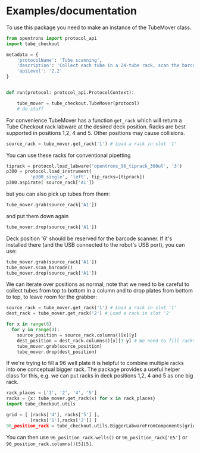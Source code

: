 # Examples/documentation

To use this package you need to make an instance of the TubeMover class.

```py
from opentrons import protocol_api
import tube_checkout

metadata = {
    'protocolName': 'Tube scanning',
    'description': 'Collect each tube in a 24-tube rack, scan the barcode, and drop in a different rack.',
    'apiLevel': '2.2'
}


def run(protocol: protocol_api.ProtocolContext):

    tube_mover = tube_checkout.TubeMover(protocol)
    # do stuff
```

For convenience TubeMover has a function `get_rack` which will return a Tube Checkout rack labware at the desired deck position. Racks are best supported in positions 1,2, 4 and 5. Other positions may cause collisions.

```py
source_rack = tube_mover.get_rack('1') # Load a rack in slot '1'
```

You can use these racks for conventional pipetting

```py
tiprack = protocol.load_labware('opentrons_96_tiprack_300ul', '3')
p300 = protocol.load_instrument(
         'p300_single', 'left', tip_racks=[tiprack])
p300.aspirate( source_rack['A1'])
```

but you can also pick up tubes from them:

```py
tube_mover.grab(source_rack['A1'])
```

and put them down again

```py
tube_mover.drop(source_rack['A1'])
```

Deck position '6' should be reserved for the barcode scanner. If it's installed there 
(and the USB connected to the robot's USB port), you can use:

```py
tube_mover.grab(source_rack['A1'])
tube_mover.scan_barcode()
tube_mover.drop(source_rack['A1'])
```

We can iterate over positions as normal, note that we need to be careful to collect tubes from top to bottom 
in a column and to drop plates from bottom to top, to leave room for the grabber:
```py
source_rack = tube_mover.get_rack('1') # Load a rack in slot '1'
dest_rack = tube_mover.get_rack('2') # Load a rack in slot '2'

for x in range(6)
  for y in range(4):
    source_position = source_rack.columns()[x][y]
    dest_position = dest_rack.columns()[x][3-y] # We need to fill racks from bottom to top to prevent collisions
    tube_mover.grab(source_position)
    tube_mover.drop(dest_position)
```

If we're trying to fill a 96 well plate it is helpful to combine multiple racks into one conceptual bigger rack. 
The package provides a useful helper class for this, e.g. we can put racks in deck positions 1,2, 4 and 5 as one big rack.

```py
rack_places = ['1', '2', '4', '5']
racks = {x: tube_mover.get_rack(x) for x in rack_places}
import tube_checkout.utils

grid = [ [racks['4'], racks['5'] ],
         [racks['1'],racks['2']] ]
96_position_rack = tube_checkout.utils.BiggerLabwareFromComponents(grid)   
```

You can then use `96_position_rack.wells()` or `96_position_rack['E5']` or `96_position_rack.columns()[5][5]`.

